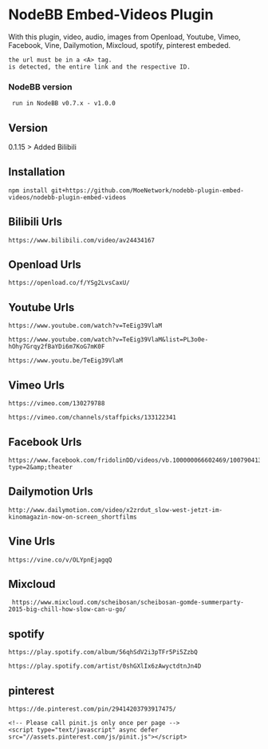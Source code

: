 # NodeBB Embed-Videos Plugin

With this plugin, video, audio, images from Openload, Youtube, Vimeo, Facebook, Vine, Dailymotion, Mixcloud, spotify, pinterest embeded.

    the url must be in a <A> tag.
    is detected, the entire link and the respective ID.



### NodeBB version 

     run in NodeBB v0.7.x - v1.0.0


## Version

0.1.15 > Added Bilibili 





## Installation

    npm install git+https://github.com/MoeNetwork/nodebb-plugin-embed-videos/nodebb-plugin-embed-videos
    
   

## Bilibili Urls
    
    https://www.bilibili.com/video/av24434167

	
## Openload Urls
    
    https://openload.co/f/YSg2LvsCaxU/
    
 ## Youtube Urls
    
    https://www.youtube.com/watch?v=TeEig39VlaM 

    https://www.youtube.com/watch?v=TeEig39VlaM&list=PL3o0e-hOhy7Grqy2fBaYDi6m7KoG7mK0F  

    https://www.youtu.be/TeEig39VlaM 

 ## Vimeo Urls
    
    https://vimeo.com/130279788

    https://vimeo.com/channels/staffpicks/133122341
 
 
 
 ## Facebook Urls
 
    https://www.facebook.com/fridolinDD/videos/vb.100000066602469/1007904135888464/?type=2&amp;theater
    
    
 
 ## Dailymotion Urls
 
    http://www.dailymotion.com/video/x2zrdut_slow-west-jetzt-im-kinomagazin-now-on-screen_shortfilms
    
 
 
 ## Vine Urls
    
    https://vine.co/v/OLYpnEjagqQ
    
    
    
 ## Mixcloud
     
     https://www.mixcloud.com/scheibosan/scheibosan-gomde-summerparty-2015-big-chill-how-slow-can-u-go/
     
     
     
 ## spotify
 
    https://play.spotify.com/album/56qhSdV2i3pTFr5Pi5ZzbQ

    https://play.spotify.com/artist/0shGXlIx6zAwyctdtnJn4D
 
 
 
 ## pinterest
    
    https://de.pinterest.com/pin/29414203793917475/   
     
    <!-- Please call pinit.js only once per page -->
    <script type="text/javascript" async defer src="//assets.pinterest.com/js/pinit.js"></script>

    
